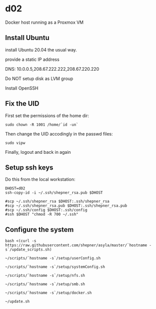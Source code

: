# d02

Docker host running as a Proxmox VM

## Install Ubuntu

install Ubuntu 20.04 the usual way.

provide a static IP address

DNS: 10.0.0.5,208.67.222.222,208.67.220.220

Do NOT setup disk as LVM group

Install OpenSSH

## Fix the UID

First set the permissions of the home dir:

``` shell
sudo chown -R 1001 /home/`id -un`
```

Then change the UID accodingly in the passwd files:

``` shell
sudo vipw
```

Finally, logout and back in again

## Setup ssh keys

Do this from the local workstation:

``` shell
DHOST=d02
ssh-copy-id -i ~/.ssh/shepner_rsa.pub $DHOST

#scp ~/.ssh/shepner_rsa $DHOST:.ssh/shepner_rsa
#scp ~/.ssh/shepner_rsa.pub $DHOST:.ssh/shepner_rsa.pub
#scp ~/.ssh/config $DHOST:.ssh/config
#ssh $DHOST "chmod -R 700 ~/.ssh"
```

## Configure the system

``` shell
bash <(curl -s https://raw.githubusercontent.com/shepner/asyla/master/`hostname -s`/update_scripts.sh)

~/scripts/`hostname -s`/setup/userConfig.sh

~/scripts/`hostname -s`/setup/systemConfig.sh

~/scripts/`hostname -s`/setup/nfs.sh

~/scripts/`hostname -s`/setup/smb.sh

~/scripts/`hostname -s`/setup/docker.sh

~/update.sh
```
